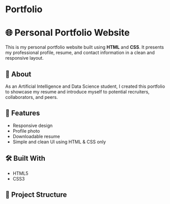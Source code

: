 # Portfolio
# 🌐 Personal Portfolio Website

This is my personal portfolio website built using **HTML** and **CSS**. It presents my professional profile, resume, and contact information in a clean and responsive layout.

## 📄 About

As an Artificial Intelligence and Data Science student, I created this portfolio to showcase my resume and introduce myself to potential recruiters, collaborators, and peers.

## 🚀 Features

- Responsive design
- Profile photo
- Downloadable resume
- Simple and clean UI using HTML & CSS only

## 🛠️ Built With

- HTML5
- CSS3

## 📁 Project Structure

